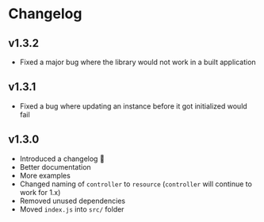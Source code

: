 # Changelog

## v1.3.2

- Fixed a major bug where the library would not work in a built application

## v1.3.1

- Fixed a bug where updating an instance before it got initialized would fail

## v1.3.0

- Introduced a changelog 🎉
- Better documentation
- More examples
- Changed naming of `controller` to `resource` (`controller` will continue to work for 1.x)
- Removed unused dependencies
- Moved `index.js` into `src/` folder

